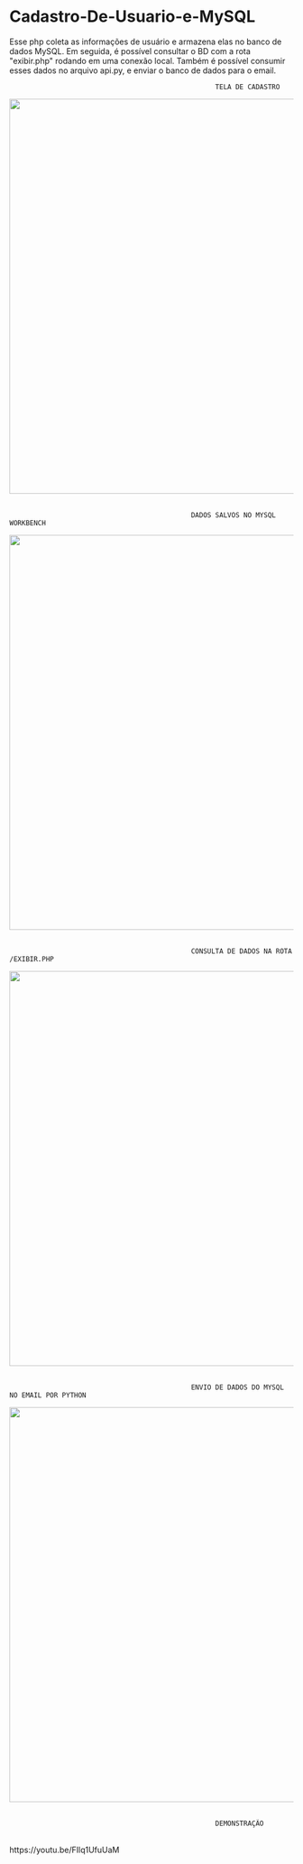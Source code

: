 # Cadastro-De-Usuario-e-MySQL
Esse php coleta as informações de usuário e armazena elas no banco de dados MySQL. Em seguida, é possível consultar o BD com a rota "exibir.php" rodando em uma conexão local. Também é possível consumir esses dados no arquivo api.py, e enviar o banco de dados para o email.

                                                       TELA DE CADASTRO

<div align="center">
<img src="https://user-images.githubusercontent.com/43758559/174066184-5770a0c8-7dfd-4cb1-9fbb-caac32085728.jpeg" width="700px" />
</div>

<br>

                                                 DADOS SALVOS NO MYSQL WORKBENCH
                                                      
<div align="center">
<img src="https://user-images.githubusercontent.com/43758559/174067495-37228a91-1a51-479a-ac09-af55b1778272.png" width="700px" />
</div>

<br>

                                                 CONSULTA DE DADOS NA ROTA /EXIBIR.PHP
                                                      
<div align="center">
<img src="https://user-images.githubusercontent.com/43758559/174067898-243c46bc-03d5-4411-a277-affecf12b0c1.png" width="700px" />
</div>
<br>

                                                 ENVIO DE DADOS DO MYSQL NO EMAIL POR PYTHON
                                                      
<div align="center">
<img src="https://user-images.githubusercontent.com/43758559/174071635-3d37f2d0-f933-40d1-8976-afb6edf287c9.png" width="700px" />
</div>
<br>

                                                       DEMONSTRAÇÃO
<br>
                                                   https://youtu.be/FIlq1UfuUaM
